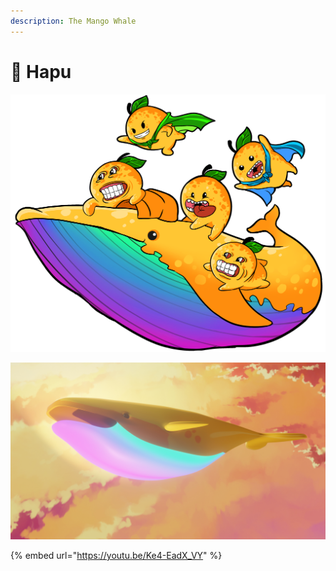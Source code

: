 ```yaml
---
description: The Mango Whale
---
```


# 🐋 Hapu

![](<../.gitbook/assets/image (11) (1) (1) (1) (1).png>)

![](<../.gitbook/assets/image (11) (1).png>)

{% embed url="https://youtu.be/Ke4-EadX_VY" %}

